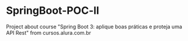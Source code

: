 # SpringBoot-POC-ll
Project about course "Spring Boot 3: aplique boas práticas e proteja uma API Rest" from cursos.alura.com.br 
